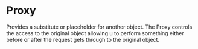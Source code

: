 # Proxy

Provides a substitute or placeholder for another object. The Proxy controls the
access to the original object allowing u to perform something either before or
after the request gets through to the original object.

